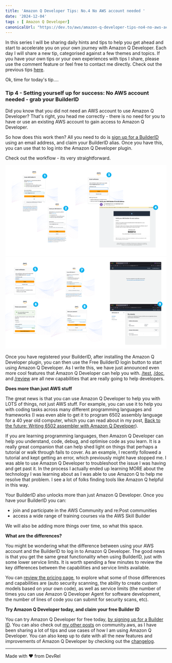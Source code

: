 ```yaml
---
title: 'Amazon Q Developer Tips: No.4 No AWS account needed '
date: '2024-12-04'
tags : [ Amazon Q Developer]
canonicalUrl: "https://dev.to/aws/amazon-q-developer-tips-no4-no-aws-account-needed-12lm"
---
```


In this series I will be sharing daily hints and tips to help you get ahead and start to accelerate you on your own journey with Amazon Q Developer. Each day I will share a new tip, categorised against a few themes and topics. If you have your own tips or your own experiences with tips I share, please use the comment feature or feel free to contact me directly. Check out the previous tips [here](https://dev.to/094459/amazon-q-developer-tips-no3-enable-amazon-q-developer-workspace-index-1jkb).

Ok, time for today's tip....

### Tip 4 - Setting yourself up for success: No AWS account needed - grab your BuilderID

Did you know that you did not need an AWS account to use Amazon Q Developer? That's right, you head me correctly - there is no need for you to have or use an existing AWS account to gain access to Amazon Q Developer.

So how does this work then? All you need to do is [sign up for a BuilderID](https://community.aws/builderid?trk=34e0ecce-8101-42c4-840a-fe6170420294&sc_channel=el) using an email address, and claim your BuilderID alias. Once you have this, you can use that to log into the Amazon Q Developer plugin.

Check out the workflow - its very straightforward.

![Registering your BuilderID](https://github.com/094459/porto-techhub-amazon-q-workshop/raw/main/images/q-vscode-builderid-1.png)
![Logging in with your BuilderID](https://github.com/094459/porto-techhub-amazon-q-workshop/raw/main/images/q-vscode-builderid-2.png)

Once you have registered your BuilderID, after installing the Amazon Q Developer plugin, you can then use the Free BuilderID login button to start using Amazon Q Developer. As I write this, we have just announced even more cool features that Amazon Q Developer can help you with. [/test](https://docs.aws.amazon.com/amazonq/latest/qdeveloper-ug/software-dev.html), [/doc](https://docs.aws.amazon.com/amazonq/latest/qdeveloper-ug/doc-generation.html), and [/review](https://docs.aws.amazon.com/amazonq/latest/qdeveloper-ug/code-reviews.html) are all new capabilities that are really going to help developers.

**Does more than just AWS stuff**

The great news is that you can use Amazon Q Developer to help you with LOTS of things, not just AWS stuff. For example, you can use it to help you with coding tasks across many different programming languages and frameworks (I was even able to get it to program 6502 assembly language for a 40 year old computer, which you can read about in my post, [Back to the future: Writing 6502 assembler with Amazon Q Developer](https://dev.to/aws/back-to-the-future-writing-6502-assembler-with-amazon-q-developer-1878)).

If you are learning programming languages, then Amazon Q Developer can help you understand, code, debug, and optimise code as you learn. It is a really great companion that can help shed light on things that perhaps a tutorial or walk through fails to cover. As an example, I recently followed a tutorial and kept getting an error, which previously might have stopped me. I was able to use Amazon Q Developer to troubleshoot the issue I was having and get past it. In the process I actually ended up learning MORE about the technology I was learning about as I was able to use Amazon Q to help me resolve that problem. I see a lot of folks finding tools like Amazon Q helpful in this way.

Your BuilderID also unlocks more than just Amazon Q Developer. Once you have your BuilderID you can:

* join and participate in the AWS Community and re:Post communities
* access a wide range of training courses via the AWS Skill Builder

We will also be adding more things over time, so what this space.

**What are the differences?**

You might be wondering what the difference between using your AWS account and the BuilderID to log in to Amazon Q Developer.  The good news is that you get the same great functionality when using BuilderID, just with some lower service limits. It is worth spending a few minutes to review the key differences between the capabilities and service limits available.

You can [review the pricing page](https://aws.amazon.com/q/developer/pricing/), to explore what some of those differences and capabilities are (auto security scanning, the ability to create custom models based on your own code), as well as service limits (the number of times you can use Amazon Q Developer Agent for software development, the number of lines of code you can submit for security scans, etc).

**Try Amazon Q Developer today, and claim your free Builder ID**

You can try Amazon Q Developer for free today, [by signing up for a Builder ID](https://community.aws/builderid?trk=34e0ecce-8101-42c4-840a-fe6170420294&sc_channel=el). You can also check out [my other posts](https://community.aws/@ricsueaws) on community.aws, as I have been sharing a lot of tips and use cases of how I am using Amazon Q Developer. You can also keep up to date with all the new features and improvements of Amazon Q Developer by checking out the [changelog](https://aws.amazon.com/developer/generative-ai/amazon-q/change-log/).


---
Made with ♥ from DevRel
